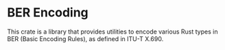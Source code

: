 # BER Encoding

This crate is a library that provides utilities to encode various Rust types in BER (Basic Encoding Rules), as defined in ITU-T X.690.
